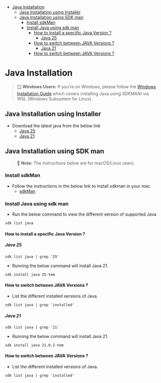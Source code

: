 <!-- TOC -->
* [Java Installation](#java-installation)
  * [Java Installation using Installer](#java-installation-using-installer)
  * [Java Installation using SDK man](#java-installation-using-sdk-man)
    * [Install sdkMan](#install-sdkman)
    * [Install Java using sdk man](#install-java-using-sdk-man)
      * [How to install a specific Java Version ?](#how-to-install-a-specific-java-version-)
        * [Java 25](#java-25)
      * [How to switch between JAVA Versions ?](#how-to-switch-between-java-versions-)
        * [Java 21](#java-21)
      * [How to switch between JAVA Versions ?](#how-to-switch-between-java-versions--1)
<!-- TOC -->

# Java Installation

> 🪟 **Windows Users:** If you're on Windows, please follow the [Windows Installation Guide](Windows_sdk_install.md) which covers installing Java using SDKMAN! via WSL (Windows Subsystem for Linux).

## Java Installation using Installer

- Download the latest java from the below link
    - [Java 25](https://www.oracle.com/java/technologies/downloads/) 
    - [Java 21](https://www.oracle.com/java/technologies/downloads/#java21)

## Java Installation using SDK man

> 📝 **Note:** The instructions below are for macOS/Linux users.

### Install sdkMan

- Follow the instructions in the below link to install sdkman in your mac.
    - [sdkMan](https://sdkman.io/install)

### Install Java using sdk man

- Run the below command to view the different version of supported Java
```agsl
sdk list java
```
#### How to install a specific Java Version ?

##### Java 25

```linux
sdk list java | grep '25'
```
- Running the below command will install Java 21.

```linux
sdk install java 25-tem
```

#### How to switch between JAVA Versions ?

- List the different installed versions of Java.

```linux
sdk list java | grep 'installed'
```

##### Java 21

```linux
sdk list java | grep '21'
```
- Running the below command will install Java 21.

```linux
sdk install java 21.0.2-tem
```

#### How to switch between JAVA Versions ?

- List the different installed versions of Java.

```linux
sdk list java | grep 'installed'
```


